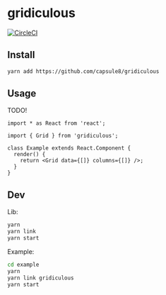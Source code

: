 # gridiculous

[![CircleCI](https://circleci.com/gh/capsule8/gridiculous.svg?style=svg)](https://circleci.com/gh/capsule8/gridiculous)

## Install

```bash
yarn add https://github.com/capsule8/gridiculous
```

## Usage

TODO!

```tsx
import * as React from 'react';

import { Grid } from 'gridiculous';

class Example extends React.Component {
  render() {
    return <Grid data={[]} columns={[]} />;
  }
}
```

## Dev

Lib:

```bash
yarn
yarn link
yarn start
```

Example:

```bash
cd example
yarn
yarn link gridiculous
yarn start
```
